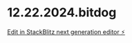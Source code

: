 # 12.22.2024.bitdog

[Edit in StackBlitz next generation editor ⚡️](https://stackblitz.com/~/github.com/cocoooowang1230/12.22.2024.bitdog)